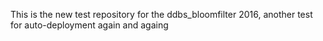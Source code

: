 This is the new test repository for the ddbs_bloomfilter 2016, another test for auto-deployment again and againg
